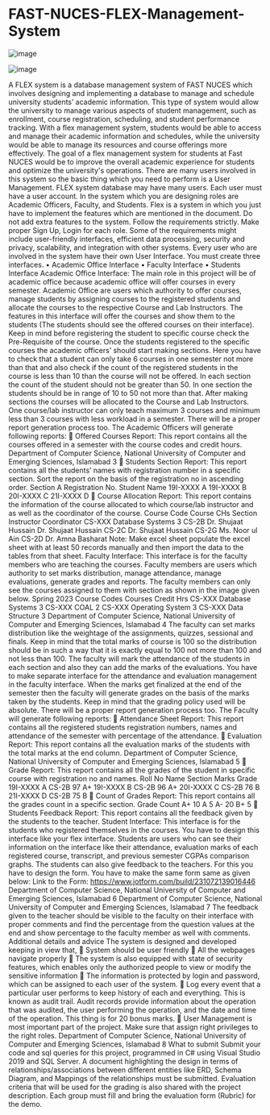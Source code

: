 # FAST-NUCES-FLEX-Management-System
![image](https://github.com/Zamehi/FAST-NUCES-FLEX-Management-System/assets/129313428/8dc9f2ad-f91c-478c-9195-ddee98d133f6)

![image](https://github.com/Zamehi/FAST-NUCES-FLEX-Management-System/assets/129313428/01a570d7-8b38-4458-bfb3-5a412ce7db44)

A FLEX system is a database management system of FAST NUCES which involves designing and implementing a database to manage and schedule university students’ academic information. This type of system would allow the university to manage various aspects of student management, such as enrollment, course registration, scheduling, and student performance tracking. With a flex management system, students would be able to access and manage their academic information and schedules, while the university would be able to manage its resources and course offerings more effectively. The goal of a flex management system for students at Fast NUCES would be to improve the overall academic experience for students and optimize the university's operations.
There are many users involved in this system so the basic thing which you need to perform is a User Management. FLEX system database may have many users. Each user must have a user account. In the system which you are designing roles are Academic Officers, Faculty, and Students.
Flex is a system in which you just have to implement the features which are mentioned in the document. Do not add extra features to the system. Follow the requirements strictly. Make proper Sign Up, Login for each role. Some of the requirements might include user-friendly interfaces, efficient data processing, security and privacy, scalability, and integration with other systems.
Every user who are involved in the system have their own User Interface. You must create three interfaces.
• Academic Office Interface
• Faculty Interface
• Students Interface
Academic Office Interface:
The main role in this project will be of academic office because academic office will offer courses in every semester. Academic Office are users which authority to offer courses, manage students by assigning courses to the registered students and allocate the courses to the respective Course and Lab Instructors. The features in this interface will offer the courses and show them to the students (The students should see the offered courses on their interface). Keep in mind before registering the student to specific course check the Pre-Requisite of the course. Once the students registered to the specific courses the academic officers’ should start making sections. Here you have to check that a student can only take 6 courses in one semester not more than that and also check if the count of the registered students in the course is less than 10 than the course will not be offered. In each section the count of the student should not be greater than 50. In one section the students should be in range of 10 to 50 not more than that. After making sections the courses will be allocated to the Course and Lab Instructors. One course/lab instructor can only teach maximum 3 courses and minimum less than 3 courses with less workload in a semester.
There will be a proper report generation process too. The Academic Officers will generate following reports:
 Offered Courses Report: This report contains all the courses offered in a semester with the course codes and credit hours.
Department of Computer Science,
National University of Computer and Emerging Sciences,
Islamabad
3
 Students Section Report: This report contains all the students’ names with registration number in a specific section. Sort the report on the basis of the registration no in ascending order.
Section A
Registration No.
Student Name
19I-XXXX
A
19I-XXXX
B
20I-XXXX
C
21I-XXXX
D
 Course Allocation Report: This report contains the information of the course allocated to which course/lab instructor and as well as the coordinator of the course.
Course Code
Course
CHs
Section
Instructor
Coordinator
CS-XXX
Database Systems
3
CS-2B
Dr. Shujaat Hussain
Dr. Shujaat Hussain
CS-2C
Dr. Shujaat Hussain
CS-2G
Ms. Noor ul Ain
CS-2D
Dr. Amna Basharat
Note: Make excel sheet populate the excel sheet with at least 50 records manually and then import the data to the tables from that sheet.
Faculty Interface:
This interface is for the faculty members who are teaching the courses. Faculty members are users which authority to set marks distribution, manage attendance, manage evaluations, generate grades and reports. The faculty members can only see the courses assigned to them with section as shown in the image given below.
Spring 2023
Course Codes
Courses
Credit Hrs
CS-XXX
Database Systems
3
CS-XXX
COAL
2
CS-XXX
Operating System
3
CS-XXX
Data Structure
3
Department of Computer Science,
National University of Computer and Emerging Sciences,
Islamabad
4
The faculty can set marks distribution like the weightage of the assignments, quizzes, sessional and finals. Keep in mind that the total marks of course is 100 so the distribution should be in such a way that it is exactly equal to 100 not more than 100 and not less than 100.
The faculty will mark the attendance of the students in each section and also they can add the marks of the evaluations. You have to make separate interface for the attendance and evaluation management in the faculty interface. When the marks get finalized at the end of the semester then the faculty will generate grades on the basis of the marks taken by the students. Keep in mind that the grading policy used will be absolute.
There will be a proper report generation process too. The Faculty will generate following reports:
 Attendance Sheet Report: This report contains all the registered students registration numbers, names and attendance of the semester with percentage of the attendance.
 Evaluation Report: This report contains all the evaluation marks of the students with the total marks at the end column.
Department of Computer Science,
National University of Computer and Emerging Sciences,
Islamabad
5
 Grade Report: This report contains all the grades of the student in specific course with registration no and names.
Roll No
Name
Section
Marks
Grade
19I-XXXX
A
CS-2B
97
A+
19I-XXXX
B
CS-2B
96
A+
20I-XXXX
C
CS-2B
76
B
21I-XXXX
D
CS-2B
75
B
 Count of Grades Report: This report contains all the grades count in a specific section.
Grade
Count
A+
10
A
5
A-
20
B+
5
 Students Feedback Report: This report contains all the feedback given by the students to the teacher.
Student Interface:
This interface is for the students who registered themselves in the courses. You have to design this interface like your flex interface. Students are users who can see their information on the interface like their attendance, evaluation marks of each registered course, transcript, and previous semester CGPAs comparison graphs. The students can also give feedback to the teachers. For this you have to design the form. You have to make the same form same as given below:
Link to the Form: https://www.jotform.com/build/231072139016446
Department of Computer Science,
National University of Computer and Emerging Sciences,
Islamabad
6
Department of Computer Science,
National University of Computer and Emerging Sciences,
Islamabad
7
The feedback given to the teacher should be visible to the faculty on their interface with proper comments and find the percentage from the question values at the end and show percentage to the faculty member as well with comments.
Additional details and advice
The system is designed and developed keeping in view that,
 System should be user friendly
 All the webpages navigate properly
 The system is also equipped with state of security features, which enables only the authorized people to view or modify the sensitive information
 The information is protected by login and password, which can be assigned to each user of the system.
 Log every event that a particular user performs to keep history of each and everything. This is known as audit trail. Audit records provide information about the operation that was audited, the user performing the operation, and the date and time of the operation. This thing is for 20 bonus marks.
 User Management is most important part of the project. Make sure that assign right privileges to the right roles.
Department of Computer Science,
National University of Computer and Emerging Sciences,
Islamabad
8
What to submit
Submit your code and sql queries for this project, programmed in C# using Visual Studio 2019 and SQL Server. A document highlighting the design in terms of relationships/associations between different entities like ERD, Schema Diagram, and Mappings of the relationships must be submitted. Evaluation criteria that will be used for the grading is also shared with the project description. Each group must fill and bring the evaluation form (Rubric) for the demo.
